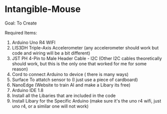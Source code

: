 # Intangible-Mouse
Goal: To Create

Required Items:
1. Arduino Uno R4 WIFI
2. LIS3DH Triple-Axis Accelerometer (any accelerometer should work but code and wiring will be a bit different)
3. JST PH 4-Pin to Male Header Cable - I2C (Other I2C cables theoretically should work, but this is the only one that worked for me for some reason)
4. Cord to connect Arduino to device ( there is many ways)
5. Surface To attatch sensor to (I just use a piece of cardboard)
6. NanoEdge (Website to train AI and make a Libary its free)
7. Arduino IDE 1.8
8. Install all the Libaries that are included in the code
9. Install Libary for the Specific Arduino (make sure it's the uno r4 wifi, just uno r4, or a similar one will not work)
